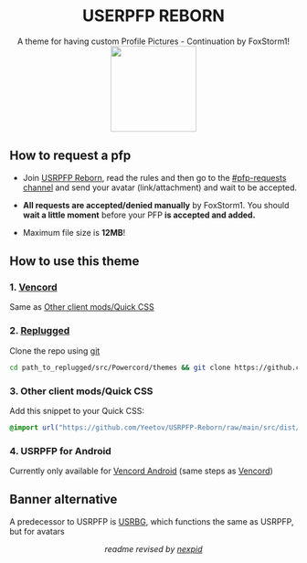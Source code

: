 <h1 align="center">
    USERPFP REBORN
</h1>
<p align="center">
    A theme for having custom Profile Pictures - Continuation by FoxStorm1!
    <br/>
    <img height="150" align="center" src="https://i.ibb.co/mbQJSKm/image-2023-07-16-112115872.png">
</p>

## How to request a pfp

- Join [USRPFP Reborn](https://discord.gg/3VxcnBKcF6), read the rules and then go to the [#pfp-requests channel](https://canary.discord.com/channels/1129784704267210844/1130090223783641088) and send your avatar (link/attachment) and wait to be accepted.

- **All requests are accepted/denied manually** by FoxStorm1. You should **wait a little moment** before your PFP **is accepted and added.**

- Maximum file size is **12MB**!

## How to use this theme

### 1. [Vencord](https://vencord.dev)

Same as [Other client mods/Quick CSS](#3-other-client-modsquick-css)

### 2. [Replugged](https://replugged.dev/)

Clone the repo using [git](https://docs.github.com/en/get-started/quickstart/set-up-git)

```bash
cd path_to_replugged/src/Powercord/themes && git clone https://github.com/Yeetov/USRPFP-Reborn
```

### 3. Other client mods/Quick CSS

Add this snippet to your Quick CSS:

```css
@import url("https://github.com/Yeetov/USRPFP-Reborn/raw/main/src/dist/source.css");
```

### 4. USRPFP for Android

Currently only available for [Vencord Android](https://github.com/Vencord/Android/releases) (same steps as [Vencord](#1-vencord))

## Banner alternative

A predecessor to USRPFP is [USRBG](https://github.com/Discord-Custom-Covers/usrbg), which functions the same as USRPFP, but for avatars

<p align="center">
    <i>readme revised by <a href="https://github.com/nexpid">nexpid</a></i>
</p>
